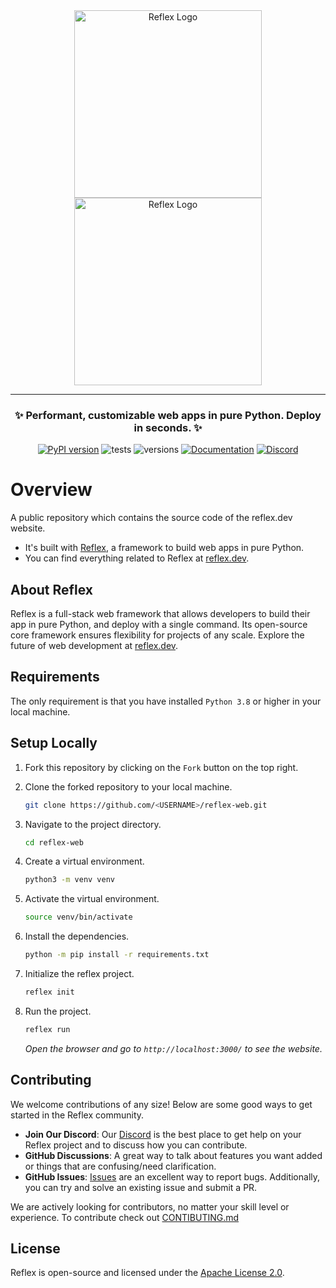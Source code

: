 <div align="center">
<img src="https://raw.githubusercontent.com/reflex-dev/reflex/main/docs/images/reflex_dark.svg#gh-light-mode-only" alt="Reflex Logo" width="300px">
<img src="https://raw.githubusercontent.com/reflex-dev/reflex/main/docs/images/reflex_light.svg#gh-dark-mode-only" alt="Reflex Logo" width="300px">

<hr>

### **✨ Performant, customizable web apps in pure Python. Deploy in seconds. ✨**
[![PyPI version](https://badge.fury.io/py/reflex.svg)](https://badge.fury.io/py/reflex)
![tests](https://github.com/pynecone-io/pynecone/actions/workflows/integration.yml/badge.svg)
![versions](https://img.shields.io/pypi/pyversions/reflex.svg)
[![Documentation](https://img.shields.io/badge/Documentation%20-Introduction%20-%20%23007ec6)](https://reflex.dev/docs/getting-started/introduction)
[![Discord](https://img.shields.io/discord/1029853095527727165?color=%237289da&label=Discord)](https://discord.gg/T5WSbC2YtQ)
</div>

# Overview

A public repository which contains the source code of the reflex.dev website.

- It's built with [Reflex](https://reflex.dev/), a framework to build web apps in pure Python.
- You can find everything related to Reflex at [reflex.dev](https://reflex.dev/).

## About Reflex

Reflex is a full-stack web framework that allows developers to build their app in pure Python, and deploy with a single command. Its open-source core framework ensures flexibility for projects of any scale. Explore the future of web development at [reflex.dev](https://reflex.dev/).

## Requirements

The only requirement is that you have installed `Python 3.8` or higher in your local machine.

## Setup Locally

1. Fork this repository by clicking on the `Fork` button on the top right.

2. Clone the forked repository to your local machine.

    ```bash 
    git clone https://github.com/<USERNAME>/reflex-web.git
    ```

3. Navigate to the project directory.

    ```bash
    cd reflex-web
    ```

4. Create a virtual environment.

    ```bash
    python3 -m venv venv
    ```

5. Activate the virtual environment.

    ```bash
    source venv/bin/activate
    ```

6. Install the dependencies.

    ```bash
    python -m pip install -r requirements.txt
    ```

7. Initialize the reflex project.

    ```bash
    reflex init
    ```

8. Run the project.

    ```bash
    reflex run
    ```

    *Open the browser and go to `http://localhost:3000/` to see the website.*

## Contributing

We welcome contributions of any size! Below are some good ways to get started in the Reflex community.

-   **Join Our Discord**: Our [Discord](https://discord.gg/T5WSbC2YtQ) is the best place to get help on your Reflex project and to discuss how you can contribute.
-   **GitHub Discussions**: A great way to talk about features you want added or things that are confusing/need clarification.
-   **GitHub Issues**: [Issues](https://github.com/reflex-dev/reflex/issues) are an excellent way to report bugs. Additionally, you can try and solve an existing issue and submit a PR.

We are actively looking for contributors, no matter your skill level or experience. To contribute check out [CONTIBUTING.md](https://github.com/reflex-dev/reflex-web/blob/main/CONTRIBUTING.md)

## License

Reflex is open-source and licensed under the [Apache License 2.0](LICENSE).